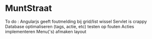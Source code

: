 MuntStraat
==========

To do :
  Angularjs geeft foutmelding bij grid/list wissel
  Servlet is crappy
  Database optimaliseren (tags, actie, etc)
  testen op fouten
  Acties implementeren
  Menu('s) afmaken
  layout
